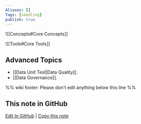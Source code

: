 ```yaml
---
Aliases: []
Tags: [seedling]
publish: true
---
```


![[Concepts#Core Concepts]]

![[Tools#Core Tools]]

## Advanced Topics

- [[Data Unit Test|Data Quality]].
- [[Data Governance]].

%% wiki footer: Please don't edit anything below this line %%

## This note in GitHub

<span class="git-footer">[Edit In GitHub](https://github.dev/data-engineering-community/data-engineering-wiki/blob/main/Guides/Getting%20Started%20With%20Data%20Engineering.md "git-hub-edit-note") | [Copy this note](https://raw.githubusercontent.com/data-engineering-community/data-engineering-wiki/main/Guides/Getting%20Started%20With%20Data%20Engineering.md "git-hub-copy-note") </span>
